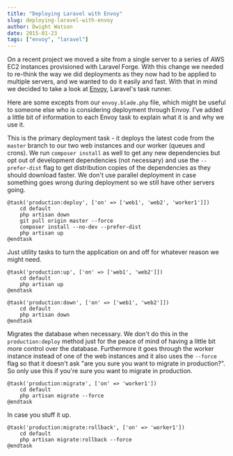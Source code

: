 ```yaml
---
title: "Deploying Laravel with Envoy"
slug: deploying-laravel-with-envoy
author: Dwight Watson
date: 2015-01-23
tags: ["envoy", "laravel"]
---
```


On a recent project we moved a site from a single server to a series of AWS EC2 instances provisioned with Laravel Forge. With this change we needed to re-think the way we did deployments as they now had to be applied to multiple servers, and we wanted to do it easily and fast. With that in mind we decided to take a look at [Envoy](https://github.com/laravel/envoy), Laravel's task runner.

Here are some excepts from our `envoy.blade.php` file, which might be useful to someone else who is considering deployment through Envoy. I've added a little bit of information to each Envoy task to explain what it is and why we use it.

This is the primary deployment task - it deploys the latest code from the `master` branch to our two web instances and our worker (queues and crons). We run `composer install` as well to get any new dependencies but opt out of development dependencies (not necessary) and use the `--prefer-dist` flag to get distribution copies of the dependencies as they should download faster. We don't use parallel deployment in case something goes wrong during deployment so we still have other servers going.

    @task('production:deploy', ['on' => ['web1', 'web2', 'worker1']])
        cd default
        php artisan down
        git pull origin master --force
        composer install --no-dev --prefer-dist
        php artisan up
    @endtask

Just utility tasks to turn the application on and off for whatever reason we might need.

    @task('production:up', ['on' => ['web1', 'web2']])
        cd default
        php artisan up
    @endtask

    @task('production:down', ['on' => ['web1', 'web2']])
        cd default
        php artisan down
    @endtask

Migrates the database when necessary. We don't do this in the `production:deploy` method just for the peace of mind of having a little bit more control over the database. Furthermore it goes through the worker instance instead of one of the web instances and it also uses the `--force` flag so that it doesn't ask "are you sure you want to migrate in production?". So only use this if you're sure you want to migrate in production.

    @task('production:migrate', ['on' => 'worker1'])
        cd default
        php artisan migrate --force
    @endtask

In case you stuff it up.

    @task('production:migrate:rollback', ['on' => 'worker1'])
        cd default
        php artisan migrate:rollback --force
    @endtask
